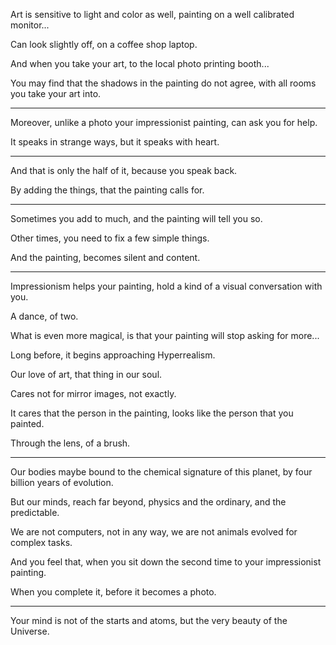 Art is sensitive to light and color as well,
painting on a well calibrated monitor...

Can look slightly off,
on a coffee shop laptop.

And when you take your art,
to the local photo printing booth...

You may find that the shadows in the painting do not agree,
with all rooms you take your art into.

---

Moreover, unlike a photo your impressionist painting,
can ask you for help.

It speaks in strange ways,
but it speaks with heart.

---

And that is only the half of it,
because you speak back.

By adding the things,
that the painting calls for.

---

Sometimes you add to much,
and the painting will tell you so.

Other times,
you need to fix a few simple things.

And the painting,
becomes silent and content.

---

Impressionism helps your painting,
hold a kind of a visual conversation with you.

A dance,
of two.

What is even more magical,
is that your painting will stop asking for more...

Long before,
it begins approaching Hyperrealism.

Our love of art,
that thing in our soul.

Cares not for mirror images,
not exactly.

It cares that the person in the painting,
looks like the person that you painted.

Through the lens,
of a brush.

---

Our bodies maybe bound to the chemical signature of this planet,
by four billion years of evolution.

But our minds, reach far beyond,
physics and the ordinary, and the predictable.

We are not computers, not in any way,
we are not animals evolved for complex tasks.

And you feel that,
when you sit down the second time to your impressionist painting.

When you complete it,
before it becomes a photo.

---

Your mind is not of the starts and atoms,
but the very beauty of the Universe.

